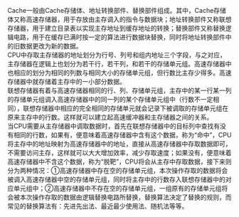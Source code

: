 Cache一般由Cache存储体、地址转换部件、替换部件组成。其中，Cache存储体又称高速存储器，用于存放由主存调入的指令与数据块；地址转换部件又称联想存储器，用于建立目录表以实现主存地址到缓存地址的转换；替换部件又称替换逻辑电路，用于在缓存已满时按一定的算法进行数据块替换，同时将地址转换部件中的旧数据更改为新的数据。    
CPU中存取主存储器的地址划分为行号、列号和组内地址三个字段，与之对应，主存储器在逻辑上也划分为若干行，若干列，和若干的存储单元组。高速存储器中也相应的划分为相同的列数与相同大小的存储单元组，但行数比主存少得多。高速存储器中就存储着主存中的一小部分数据。    
联想存储器有着与高速存储器相同的行、列、存储单元组，主存中的某一行某一列的存储单元组调入高速存储器中的同一列的某个存储单元组中（行数不一定相同），联想存储器中相应的完全相同的存储单元就会记录下被调取的存储单元组在原来主存中的行数。这样就可以建立起高速缓冲器和主存储器之间的关系。    
当CPU需要从主存储器中调取数据时，首先在联想存储器中的目标列中查找有没有相同的行数，如果有，便意味着高速存储器中含有这个数据，称为“命中”，CPU将主存中的地址映射为高速存储器中的地址，直接从高速存储器中存取数据即可，不需要访问主存，这样就可以大大增加效率，减少存取速度；如果没有，便意味着高速存储器中不含这个数据，称为“脱靶”，CPU将会从主存中存取数据，接下来则分为两种情况：①高速存储器中存在空的存储单元组，本次操作存取的数据将会被调入高速存储器中空的存储单元组，同时将主存中的行数存入联想存储器中的对应单元组中；②高速存储器中不存在空的存储单元组，一组原有的存储单元组将会被本次操作存取的数据由逻辑替换电路所替换，替换算法决定了替换的规则，而常见的替换算法有：先进先出法、最近最少使用法、随机法等等。
